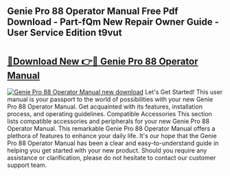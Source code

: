 ## Genie Pro 88 Operator Manual Free Pdf Download - Part-fQm New Repair Owner Guide - User Service Edition t9vut

# <h2><a href="http://bc96602.oget.top/?id=Genie+Pro+88+Operator+Manual">🔗Download New 👉🔴 Genie Pro 88 Operator Manual</a></h2>

[![Genie Pro 88 Operator Manual new download](https://i.imgur.com/5g1atiW.png)](http://bc96602.oget.top/?id=Genie+Pro+88+Operator+Manual)
Let's Get Started! This user manual is your passport to the world of possibilities with your new Genie Pro 88 Operator Manual. Get acquainted with its features, installation process, and operating guidelines. Compatible Accessories This section lists compatible accessories and peripherals for your new Genie Pro 88 Operator Manual. This remarkable Genie Pro 88 Operator Manual offers a plethora of features to enhance your daily life. It's our hope that the Genie Pro 88 Operator Manual has been a clear and easy-to-understand guide in helping you get started with your new product. Should you require any assistance or clarification, please do not hesitate to contact our customer support team.
